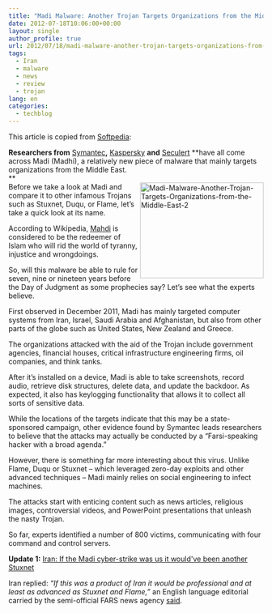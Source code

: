 ```yaml
---
title: "Madi Malware: Another Trojan Targets Organizations from the Middle East [Updated]"
date: 2012-07-18T10:06:00+00:00
layout: single
author_profile: true
url: 2012/07/18/madi-malware-another-trojan-targets-organizations-from-the-middle-east-updated/
tags:
  - Iran
  - malware
  - news
  - review
  - trojan
lang: en
categories: 
  - techblog
---
```

This article is copied from <a href="http://news.softpedia.com/news/Madi-Malware-Another-Trojan-Targets-Organizations-from-the-Middle-East-281808.shtml?utm_medium=twitter&#038;utm_source=twitterfeed" target="_blank">Softpedia</a>:

**Researchers from** [Symantec](http://www.symantec.com/connect/blogs/madi-attacks-series-social-engineering-campaigns)**,** [Kaspersky](https://www.securelist.com/en/blog/208193677/The_Madi_Campaign_Part_I) **and** [Seculert](http://blog.seculert.com/2012/07/mahdi-cyberwar-savior.html) **have all come across Madi (Madhi), a relatively new piece of malware that mainly targets organizations from the Middle East.  
**  
<a href="http://lh4.ggpht.com/-4MNSYkERUms/UAaDk4ySqZI/AAAAAAAAGe8/ef_WdaAE8Ng/s1600-h/Madi-Malware-Another-Trojan-Targets-Organizations-from-the-Middle-East-2%25255B4%25255D.png" target="_blank"><img title="Madi-Malware-Another-Trojan-Targets-Organizations-from-the-Middle-East-2" border="0" alt="Madi-Malware-Another-Trojan-Targets-Organizations-from-the-Middle-East-2" align="right" src="http://lh4.ggpht.com/-CBbuAJoWo-Q/UAaDpOmJ6YI/AAAAAAAAGfE/iKLgaN1G70Y/Madi-Malware-Another-Trojan-Targets-Organizations-from-the-Middle-East-2_thumb%25255B2%25255D.png?imgmax=800" width="244" height="189" /></a>Before we take a look at Madi and compare it to other infamous Trojans such as Stuxnet, Duqu, or Flame, let’s take a quick look at its name.

According to Wikipedia, [Mahdi](http://en.wikipedia.org/wiki/Mahdi) is considered to be the redeemer of Islam who will rid the world of tyranny, injustice and wrongdoings. 

So, will this malware be able to rule for seven, nine or nineteen years before the Day of Judgment as some prophecies say? Let’s see what the experts believe.

First observed in December 2011, Madi has mainly targeted computer systems from Iran, Israel, Saudi Arabia and Afghanistan, but also from other parts of the globe such as United States, New Zealand and Greece. 

The organizations attacked with the aid of the Trojan include government agencies, financial houses, critical infrastructure engineering firms, oil companies, and think tanks.

After it’s installed on a device, Madi is able to take screenshots, record audio, retrieve disk structures, delete data, and update the backdoor. As expected, it also has keylogging functionality that allows it to collect all sorts of sensitive data.

While the locations of the targets indicate that this may be a state-sponsored campaign, other evidence found by Symantec leads researchers to believe that the attacks may actually be conducted by a “Farsi-speaking hacker with a broad agenda.”

However, there is something far more interesting about this virus. Unlike Flame, Duqu or Stuxnet – which leveraged zero-day exploits and other advanced techniques – Madi mainly relies on social engineering to infect machines.

The attacks start with enticing content such as news articles, religious images, controversial videos, and PowerPoint presentations that unleash the nasty Trojan.

So far, experts identified a number of 800 victims, communicating with four command and control servers.

**Update 1:** <a href="http://www.theregister.co.uk/2012/07/20/madi_cyberspy_analysis/" target="_blank">Iran: If the Madi cyber-strike was us it would've been another Stuxnet</a>

Iran replied: _“If this was a product of Iran it would be professional and at least as advanced as Stuxnet and Flame,”_ an English language editorial carried by the semi-official FARS news agency <a href="http://english.farsnews.com/newstext.php?nn=9104250482" target="_blank">said</a>.